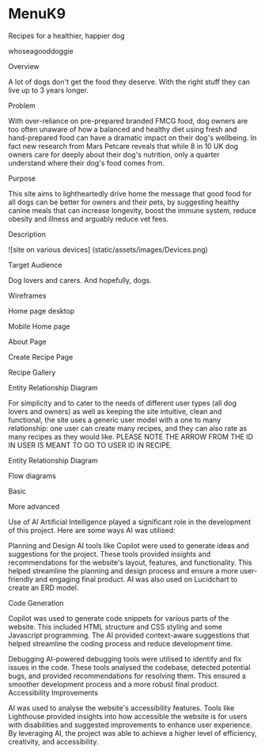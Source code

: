 # MenuK9

Recipes for a healthier, happier dog 

whoseagooddoggie

Overview

A lot of dogs don't get the food they deserve. With the right stuff they can live up to 3 years longer.

Problem

With over-reliance on pre-prepared branded FMCG food, dog owners are too often unaware of how a balanced and healthy diet using fresh and hand-prepared food can have a dramatic impact on their dog's wellbeing. In fact new research from Mars Petcare reveals that while 8 in 10 UK dog owners care for deeply about their dog's nutrition, only a quarter understand where their dog's food comes from.

Purpose

This site aims to lightheartedly drive home the message that good food for all dogs can be better for owners and their pets, by suggesting healthy canine meals that can increase longevity, boost the immune system, reduce obesity and illness and arguably reduce vet fees.

Description

![site on various devices] (static/assets/images/Devices.png)

Target Audience

Dog lovers and carers. And hopefully, dogs.

Wireframes

Home page desktop

Mobile Home page

About Page

Create Recipe Page

Recipe Gallery

Entity Relationship Diagram

For simplicity and to cater to the needs of different user types (all dog lovers and owners) as well as keeping the site intuitive, clean and functional, the site uses a generic user model with a one to many relationship: one user can create many recipes, and they can also rate as many recipes as they would like. PLEASE NOTE THE ARROW FROM THE ID IN USER IS MEANT TO GO TO USER ID IN RECIPE.

Entity Relationship Diagram

Flow diagrams

Basic

More advanced

Use of AI Artificial Intelligence played a significant role in the development of this project. Here are some ways AI was utilised:

Planning and Design AI tools like Copilot were used to generate ideas and suggestions for the project. These tools provided insights and recommendations for the website's layout, features, and functionality. This helped streamline the planning and design process and ensure a more user-friendly and engaging final product. AI was also used on Lucidchart to create an ERD model.

Code Generation

Copilot was used to generate code snippets for various parts of the website. This included HTML structure and CSS styling and some Javascript programming. The AI provided context-aware suggestions that helped streamline the coding process and reduce development time.

Debugging AI-powered debugging tools were utilised to identify and fix issues in the code. These tools analysed the codebase, detected potential bugs, and provided recommendations for resolving them. This ensured a smoother development process and a more robust final product. Accessibility Improvements

AI was used to analyse the website's accessibility features. Tools like Lighthouse provided insights into how accessible the website is for users with disabilities and suggested improvements to enhance user experience. By leveraging AI, the project was able to achieve a higher level of efficiency, creativity, and accessibility.